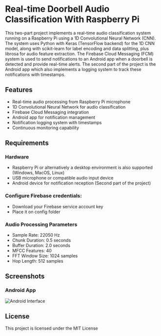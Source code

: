 # Real-time Doorbell Audio Classification With Raspberry Pi

This two-part project implements a real-time audio classification system running on a Raspberry Pi using a 1D Convolutional Neural Network (CNN). The system uses Python with Keras (TensorFlow backend) for the 1D CNN model, along with scikit-learn for label encoding and data splitting, plus librosa for audio feature extraction. The Firebase Cloud Messaging (FCM) system is used to send notifications to an Android app when a doorbell is detected and provide real-time alerts. The second part of the project is the Android app which also implements a logging system to track these notifications with timestamps.


## Features

- Real-time audio processing from Raspberry Pi microphone
- 1D Convolutional Neural Network for audio classification
- Firebase Cloud Messaging integration
- Android app for notification management
- Notification logging system with timestamps
- Continuous monitoring capability

## Requirements

### Hardware
- Raspberry Pi or alternatively a desktop environment is also supported (Windows, MacOS, Linux)
- USB microphone or compatible audio input device
- Android device for notification reception (Second part of the project)


### Configure Firebase credentials:
- Download your Firebase service account key
- Place it on config folder

### Audio Processing Parameters
- Sample Rate: 22050 Hz
- Chunk Duration: 0.5 seconds
- Buffer Duration: 2.0 seconds
- MFCC Features: 40
- FFT Window Size: 1024 samples
- Hop Length: 512 samples

## Screenshots


### Android App
![Android Interface](path/to/android_interface.png)

## License

This project is licensed under the MIT License
